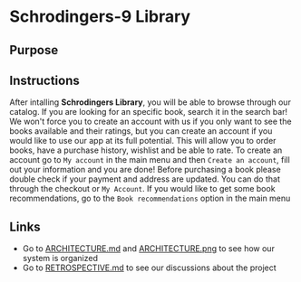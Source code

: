 # Schrodingers-9 Library

## Purpose

## Instructions

After intalling **Schrodingers Library**, you will be able to browse through our catalog. If you are looking for an specific book, search it in the search bar!
We won't force you to create an account with us if you only want to see the books available and their ratings, but you can create an account if you would like to use our app at its full potential. This will allow you to order books, have a purchase history, wishlist and be able to rate.
To create an account go to `My account` in the main menu and then `Create an account`, fill out your information and you are done!
Before purchasing a book please double check if your payment and address are updated. You can do that through the checkout or `My Account`.
If you would like to get some book recommendations, go to the `Book recommendations` option in the main menu

## Links

* Go to [ARCHITECTURE.md](https://code.cs.umanitoba.ca/comp3350-winter2019/schrodingers-library/blob/master/ARCHITECTURE.md) and [ARCHITECTURE.png](https://code.cs.umanitoba.ca/comp3350-winter2019/schrodingers-library/blob/master/ARCHITECTURE.png) to see how our system is organized
* Go to [RETROSPECTIVE.md](https://code.cs.umanitoba.ca/comp3350-winter2019/schrodingers-library/blob/master/RETROSPECTIVE.md) to see our discussions about the project